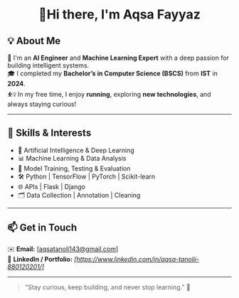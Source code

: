 <h1 align="center"> 👋Hi there, I'm Aqsa Fayyaz </h1>

## 💡 About Me

🌟 I'm an **AI Engineer** and **Machine Learning Expert** with a deep passion for building intelligent systems.  
🎓 I completed my **Bachelor’s in Computer Science (BSCS)** from **IST** in **2024**.  
⛹️‍♀️ In my free time, I enjoy **running**, exploring **new technologies**, and always staying curious!  

---

## 🧠 Skills & Interests

- 🤖 Artificial Intelligence & Deep Learning  
- 📊 Machine Learning & Data Analysis  
- 🧪 Model Training, Testing & Evaluation  
- 🛠️ Python | TensorFlow | PyTorch | Scikit-learn  
- 🌐 APIs | Flask | Django  
- 🗂️ Data Collection | Annotation | Cleaning  

---

## 📫 Get in Touch

✉️ **Email:** [aqsatanoli143@gmail.com]  
🔗 **LinkedIn / Portfolio:** _[https://www.linkedin.com/in/aqsa-tanolii-880120201/]_  

---

> “Stay curious, keep building, and never stop learning.” 🚀  



